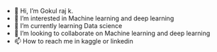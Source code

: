 - 👋 Hi, I’m Gokul raj k.
- 👀 I’m interested in Machine learning and deep learning
- 🌱 I’m currently learning Data science
- 💞️ I’m looking to collaborate on Machine learning and deep learning
- 📫 How to reach me in kaggle or linkedin


